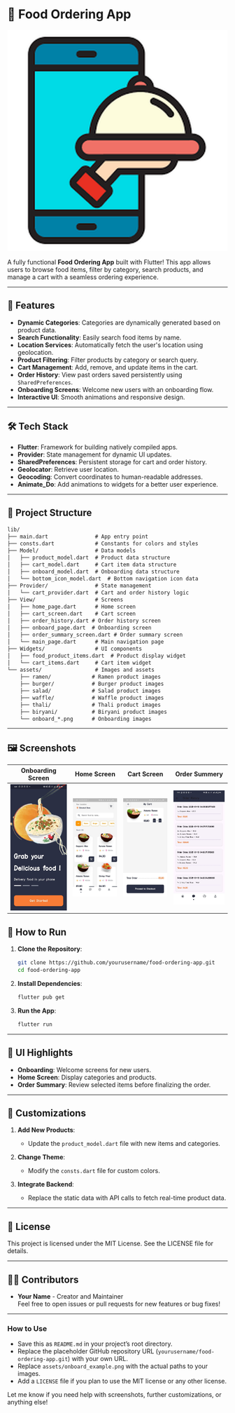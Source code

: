 
# 🍴 Food Ordering App
![appicon](assets/appIcon.png)


A fully functional **Food Ordering App** built with Flutter! This app allows users to browse food items, filter by category, search products, and manage a cart with a seamless ordering experience.

---

## 📱 **Features**

- **Dynamic Categories**: Categories are dynamically generated based on product data.
- **Search Functionality**: Easily search food items by name.
- **Location Services**: Automatically fetch the user's location using geolocation.
- **Product Filtering**: Filter products by category or search query.
- **Cart Management**: Add, remove, and update items in the cart.
- **Order History**: View past orders saved persistently using `SharedPreferences`.
- **Onboarding Screens**: Welcome new users with an onboarding flow.
- **Interactive UI**: Smooth animations and responsive design.

---

## 🛠 **Tech Stack**

- **Flutter**: Framework for building natively compiled apps.
- **Provider**: State management for dynamic UI updates.
- **SharedPreferences**: Persistent storage for cart and order history.
- **Geolocator**: Retrieve user location.
- **Geocoding**: Convert coordinates to human-readable addresses.
- **Animate_Do**: Add animations to widgets for a better user experience.

---

## 📂 **Project Structure**

```plaintext
lib/
├── main.dart               # App entry point
├── consts.dart             # Constants for colors and styles
├── Model/                  # Data models
│   ├── product_model.dart  # Product data structure
│   ├── cart_model.dart     # Cart item data structure
│   ├── onboard_model.dart  # Onboarding data structure
│   └── bottom_icon_model.dart  # Bottom navigation icon data
├── Provider/               # State management
│   └── cart_provider.dart  # Cart and order history logic
├── View/                   # Screens
│   ├── home_page.dart      # Home screen
│   ├── cart_screen.dart    # Cart screen
│   ├── order_history.dart # Order history screen
│   ├── onboard_page.dart  # Onboarding screen
│   ├── order_summary_screen.dart # Order summary screen
│   └── main_page.dart      # Main navigation page
├── Widgets/                # UI components
│   ├── food_product_items.dart  # Product display widget
│   └── cart_items.dart     # Cart item widget
└── assets/                 # Images and assets
    ├── ramen/             # Ramen product images
    ├── burger/            # Burger product images
    ├── salad/             # Salad product images
    ├── waffle/            # Waffle product images
    ├── thali/             # Thali product images
    ├── biryani/           # Biryani product images
    └── onboard_*.png      # Onboarding images
```

---

## 🖼 **Screenshots**

| Onboarding Screen | Home Screen | Cart Screen |  Order Summery |
| :----------------: | :---------: | :---------: | :---------: |
| ![Onboarding](assets/screenshot/6061849617202528585.jpg) | ![Home](assets/screenshot/6061849617202528582.jpg) | ![Cart](assets/screenshot/6061849617202528581.jpg) | ![Order Summery](assets/screenshot/6061849617202528580.jpg) |
## 🚀 **How to Run**

1. **Clone the Repository**:
   ```bash
   git clone https://github.com/yourusername/food-ordering-app.git
   cd food-ordering-app
   ```

2. **Install Dependencies**:
   ```bash
   flutter pub get
   ```

3. **Run the App**:
   ```bash
   flutter run
   ```

---

## 🎨 **UI Highlights**

- **Onboarding**: Welcome screens for new users.
- **Home Screen**: Display categories and products.
- **Order Summary**: Review selected items before finalizing the order.

---

## 🔧 **Customizations**

1. **Add New Products**:
   - Update the `product_model.dart` file with new items and categories.
   
2. **Change Theme**:
   - Modify the `consts.dart` file for custom colors.
   
3. **Integrate Backend**:
   - Replace the static data with API calls to fetch real-time product data.

---

## 📄 **License**

This project is licensed under the MIT License. See the LICENSE file for details.

---

## 👨‍💻 **Contributors**

- **Your Name** - Creator and Maintainer  
  Feel free to open issues or pull requests for new features or bug fixes!

---

### **How to Use**

- Save this as `README.md` in your project’s root directory.
- Replace the placeholder GitHub repository URL (`yourusername/food-ordering-app.git`) with your own URL.
- Replace `assets/onboard_example.png` with the actual paths to your images.
- Add a `LICENSE` file if you plan to use the MIT license or any other license.

Let me know if you need help with screenshots, further customizations, or anything else!

